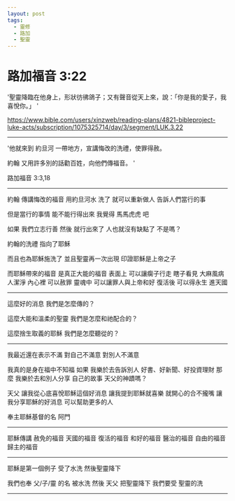 ```yaml
---
layout: post
tags:
  - 靈修
  - 路加
  - 聖靈
---
```


# 路加福音 3:22

'聖靈降臨在他身上，形狀彷彿鴿子；又有聲音從天上來，說：「你是我的愛子，我喜悅你。」 '

https://www.bible.com/users/xinzweb/reading-plans/4821-bibleproject-luke-acts/subscription/1075325714/day/3/segment/LUK.3.22

---

'他就來到 約旦河 一帶地方，宣講悔改的洗禮，使罪得赦。 

約翰 又用許多別的話勸百姓，向他們傳福音。 '

路加福音 3:3,18

---

約翰 傳講悔改的福音
用約旦河水 洗了 就可以重新做人
告訴人們當行的事

但是當行的事情
能不能行得出來
我覺得 馬馬虎虎 吧

如果 我們立志行善
然後 就行出來了
人也就沒有缺點了
不是嗎？

約翰的洗禮
指向了耶穌

而且也為耶穌施洗了
並且聖靈再一次出現
印證耶穌是上帝之子

而耶穌帶來的福音
是真正大能的福音
表面上 可以讓瘸子行走 瞎子看見 大麻風病人潔淨
內心裡 可以赦罪
靈魂中 可以讓罪人與上帝和好
復活後 可以得永生 進天國

---

這麼好的消息
我們是怎麼傳的？

這麼大能和溫柔的聖靈
我們是怎麼和祂配合的？

這麼捨生取義的耶穌
我們是怎麼聽從的？

---

我最近還在表示不滿
對自己不滿意 對別人不滿意

我真的是身在福中不知福
如果 我樂於去告訴別人 好書、好新聞、好投資理財
那麼 我樂於去和別人分享 自己的故事 天父的神蹟嗎？

天父
讓我從心底喜悅耶穌這個好消息
讓我提到耶穌就喜樂 就開心的合不攏嘴
讓我分享耶穌的好消息 可以幫助更多的人

奉主耶穌基督的名 阿門

---

耶穌傳講 
赦免的福音
天國的福音
復活的福音
和好的福音
醫治的福音
自由的福音
歸主的福音

---

耶穌是第一個例子
受了水洗
然後聖靈降下

我們也奉 父/子/靈 的名
被水洗
然後 天父 把聖靈降下
我們要受 聖靈的洗

---